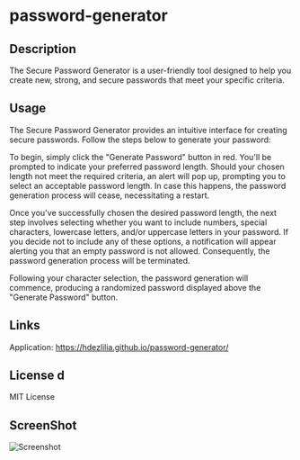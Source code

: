 # password-generator

## Description
The Secure Password Generator is a user-friendly tool designed to help you create new, 
strong, and secure passwords that meet your specific criteria. 


## Usage
The Secure Password Generator provides an intuitive interface for creating secure passwords. Follow the steps below to generate your password:


To begin, simply click the "Generate Password" button in red. You'll be prompted to indicate your preferred password length. Should your chosen length not meet the required criteria, an alert will pop up, prompting you to select an acceptable password length. In case this happens, the password generation process will cease, necessitating a restart.

Once you've successfully chosen the desired password length, the next step involves selecting whether you want to include numbers, special characters, lowercase letters, and/or uppercase letters in your password. If you decide not to include any of these options, a notification will appear alerting you that an empty password is not allowed. Consequently, the password generation process will be terminated.

Following your character selection, the password generation will commence, producing a randomized password displayed above the "Generate Password" button.

## Links 
Application: https://hdezlilia.github.io/password-generator/


## License d

MIT License 

## ScreenShot 

![Screenshot](image.png)
